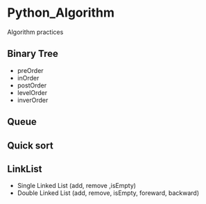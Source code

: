 # Python_Algorithm
Algorithm practices

## Binary Tree

* preOrder
* inOrder
* postOrder
* levelOrder
* inverOrder

## Queue

## Quick sort

## LinkList

* Single Linked List (add, remove ,isEmpty)
* Double Linked List (add, remove, isEmpty, foreward, backward)
